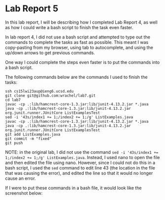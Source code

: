 # Lab Report 5

In this lab report, I will be describing how I completed Lab Report 4, as well as how I could write a bash script to finish the task even faster.

In lab report 4, I did not use a bash script and attempted to type out the commands to complete 
the tasks as fast as possible. This meant I was copy-pasting from my browser, using tab to autocomplete, and using the up/down arrows to get previous commands. 

One way I could complete the steps even faster is to put the commands into a bash script.

The following commands below are the commands I used to finish the tasks:
```
ssh cs15lwi23aup@ieng6.ucsd.edu
git clone git@github.com:wrachel/lab7.git
cd lab7
javac -cp .:lib/hamcrest-core-1.3.jar:lib/junit-4.13.2.jar *.java
java -cp .:lib/hamcrest-core-1.3.jar:lib/junit-4.13.2.jar org.junit.runner.JUnitCore ListExamplesTest
sed -i '43s/index1 += 1;/index2 += 1;/g' ListExamples.java
javac -cp .:lib/hamcrest-core-1.3.jar:lib/junit-4.13.2.jar *.java
java -cp .:lib/hamcrest-core-1.3.jar:lib/junit-4.13.2.jar org.junit.runner.JUnitCore ListExamplesTest
git add ListExamples.java
git commit -m "fixed"
git push
```

NOTE: in the original lab, I did not use the command `sed -i '43s/index1 += 1;/index2 += 1;/g' ListExamples.java`. Instead, I used nano to open the file and then edited the file using nano. However, since I could not do this in a bash script, I used the `sed` command to edit line 43 (the location in the file that was causing the error), and edited the line so that it would no longer cause an error. 

If I were to put these commands in a bash file, it would look like the screenshot below:
